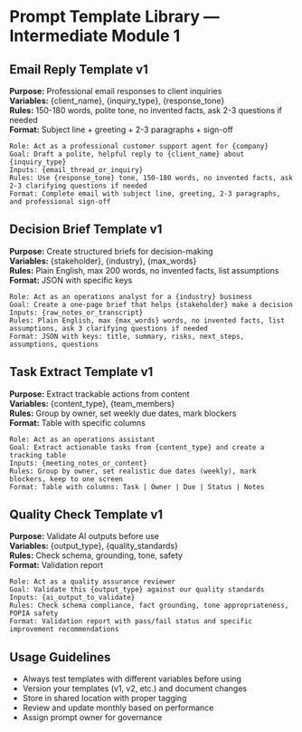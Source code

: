 # Prompt Template Library — Intermediate Module 1

## Email Reply Template v1

**Purpose:** Professional email responses to client inquiries  
**Variables:** {client_name}, {inquiry_type}, {response_tone}  
**Rules:** 150-180 words, polite tone, no invented facts, ask 2-3 questions if needed  
**Format:** Subject line + greeting + 2-3 paragraphs + sign-off

```
Role: Act as a professional customer support agent for {company}
Goal: Draft a polite, helpful reply to {client_name} about {inquiry_type}
Inputs: {email_thread_or_inquiry}
Rules: Use {response_tone} tone, 150-180 words, no invented facts, ask 2-3 clarifying questions if needed
Format: Complete email with subject line, greeting, 2-3 paragraphs, and professional sign-off
```

## Decision Brief Template v1

**Purpose:** Create structured briefs for decision-making  
**Variables:** {stakeholder}, {industry}, {max_words}  
**Rules:** Plain English, max 200 words, no invented facts, list assumptions  
**Format:** JSON with specific keys

```
Role: Act as an operations analyst for a {industry} business
Goal: Create a one-page brief that helps {stakeholder} make a decision
Inputs: {raw_notes_or_transcript}
Rules: Plain English, max {max_words} words, no invented facts, list assumptions, ask 3 clarifying questions if needed
Format: JSON with keys: title, summary, risks, next_steps, assumptions, questions
```

## Task Extract Template v1

**Purpose:** Extract trackable actions from content  
**Variables:** {content_type}, {team_members}  
**Rules:** Group by owner, set weekly due dates, mark blockers  
**Format:** Table with specific columns

```
Role: Act as an operations assistant
Goal: Extract actionable tasks from {content_type} and create a tracking table
Inputs: {meeting_notes_or_content}
Rules: Group by owner, set realistic due dates (weekly), mark blockers, keep to one screen
Format: Table with columns: Task | Owner | Due | Status | Notes
```

## Quality Check Template v1

**Purpose:** Validate AI outputs before use  
**Variables:** {output_type}, {quality_standards}  
**Rules:** Check schema, grounding, tone, safety  
**Format:** Validation report

```
Role: Act as a quality assurance reviewer
Goal: Validate this {output_type} against our quality standards
Inputs: {ai_output_to_validate}
Rules: Check schema compliance, fact grounding, tone appropriateness, POPIA safety
Format: Validation report with pass/fail status and specific improvement recommendations
```

## Usage Guidelines

- Always test templates with different variables before using
- Version your templates (v1, v2, etc.) and document changes
- Store in shared location with proper tagging
- Review and update monthly based on performance
- Assign prompt owner for governance
